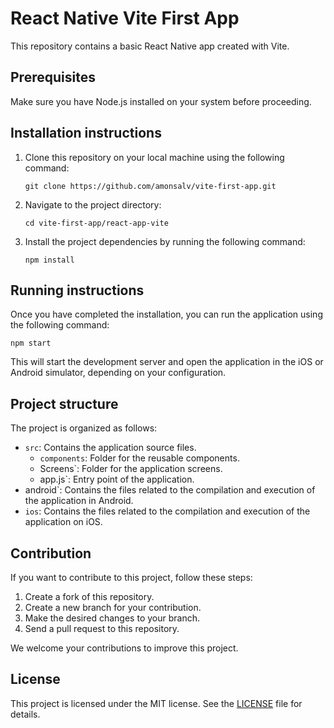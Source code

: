 # React Native Vite First App

This repository contains a basic React Native app created with Vite.

## Prerequisites

Make sure you have Node.js installed on your system before proceeding.

## Installation instructions

1. Clone this repository on your local machine using the following command:

   ```
   git clone https://github.com/amonsalv/vite-first-app.git
   ```

2. Navigate to the project directory:

   ```
   cd vite-first-app/react-app-vite
   ```

3. Install the project dependencies by running the following command:

   ```
   npm install
   ```

## Running instructions

Once you have completed the installation, you can run the application using the following command:

```
npm start
```

This will start the development server and open the application in the iOS or Android simulator, depending on your configuration.

## Project structure

The project is organized as follows:

- `src`: Contains the application source files.
  - `components`: Folder for the reusable components.
  - Screens`: Folder for the application screens.
  - app.js`: Entry point of the application.
- android`: Contains the files related to the compilation and execution of the application in Android.
- `ios`: Contains the files related to the compilation and execution of the application on iOS.

## Contribution

If you want to contribute to this project, follow these steps:

1. Create a fork of this repository.
2. Create a new branch for your contribution.
3. Make the desired changes to your branch.
4. Send a pull request to this repository.

We welcome your contributions to improve this project.

## License

This project is licensed under the MIT license. See the [LICENSE](LICENSE) file for details.
